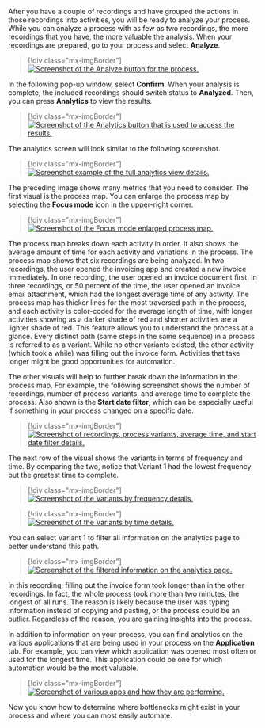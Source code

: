 After you have a couple of recordings and have grouped the actions in those recordings into activities, you will be ready to analyze your process. While you can analyze a process with as few as two recordings, the more recordings that you have, the more valuable the analysis. When your recordings are prepared, go to your process and select **Analyze**.

> [!div class="mx-imgBorder"]
> [![Screenshot of the Analyze button for the process.](../media/analyze.png)](../media/analyze.png#lightbox)

In the following pop-up window, select **Confirm**. When your analysis is complete, the included recordings should switch status to **Analyzed**. Then, you can press **Analytics** to view the results.

> [!div class="mx-imgBorder"]
> [![Screenshot of the Analytics button that is used to access the results.](../media/analytics.png)](../media/analytics.png#lightbox)

The analytics screen will look similar to the following screenshot.

> [!div class="mx-imgBorder"]
> [![Screenshot example of the full analytics view details.](../media/analytics-view.png)](../media/analytics-view.png#lightbox)

The preceding image shows many metrics that you need to consider. The first visual is the process map. You can enlarge the process map by selecting the **Focus mode** icon in the upper-right corner.

> [!div class="mx-imgBorder"]
> [![Screenshot of the Focus mode enlarged process map.](../media/focus-mode.png)](../media/focus-mode.png#lightbox)

The process map breaks down each activity in order. It also shows the average amount of time for each activity and variations in the process. The process map shows that six recordings are being analyzed. In two recordings, the user opened the invoicing app and created a new invoice immediately. In one recording, the user opened an invoice document first. In three recordings, or 50 percent of the time, the user opened an invoice email attachment, which had the longest average time of any activity. The process map has thicker lines for the most traversed path in the process, and each activity is color-coded for the average length of time, with longer activities showing as a darker shade of red and shorter activities are a lighter shade of red. This feature allows you to understand the process at a glance. Every distinct path (same steps in the same sequence) in a process is referred to as a variant. While no other variants existed, the other activity (which took a while) was filling out the invoice form. Activities that take longer might be good opportunities for automation.

The other visuals will help to further break down the information in the process map. For example, the following screenshot shows the number of recordings, number of process variants, and average time to complete the process. Also shown is the **Start date filter**, which can be especially useful if something in your process changed on a specific date.

> [!div class="mx-imgBorder"]
> [![Screenshot of recordings, process variants, average time, and start date filter details.](../media/details.png)](../media/details.png#lightbox)

The next row of the visual shows the variants in terms of frequency and time. By comparing the two, notice that Variant 1 had the lowest frequency but the greatest time to complete.

> [!div class="mx-imgBorder"]
> [![Screenshot of the Variants by frequency details.](../media/variants-frequency.png)](../media/variants-frequency.png#lightbox)

> [!div class="mx-imgBorder"]
> [![Screenshot of the Variants by time details.](../media/variants-time.png)](../media/variants-time.png#lightbox)

You can select Variant 1 to filter all information on the analytics page to better understand this path.

> [!div class="mx-imgBorder"]
> [![Screenshot of the filtered information on the analytics page.](../media/deviation.png)](../media/deviation.png#lightbox)

In this recording, filling out the invoice form took longer than in the other recordings. In fact, the whole process took more than two minutes, the longest of all runs. The reason is likely because the user was typing information instead of copying and pasting, or the process could be an outlier. Regardless of the reason, you are gaining insights into the process.

In addition to information on your process, you can find analytics on the various applications that are being used in your process on the **Application** tab. For example, you can view which application was opened most often or used for the longest time. This application could be one for which automation would be the most valuable. 

> [!div class="mx-imgBorder"]
> [![Screenshot of various apps and how they are performing.](../media/analyze-apps.png)](../media/analyze-apps.png#lightbox)

Now you know how to determine where bottlenecks might exist in your process and where you can most easily automate.
